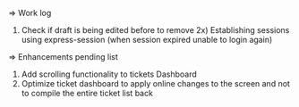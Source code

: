 
=> Work log

1) Check if draft is being edited before to remove
2x) Establishing sessions using express-session (when session expired unable to login again)



=> Enhancements pending list
1) Add scrolling functionality to tickets Dashboard
2) Optimize ticket dashboard to apply online changes to the screen and not to compile the entire ticket list back
